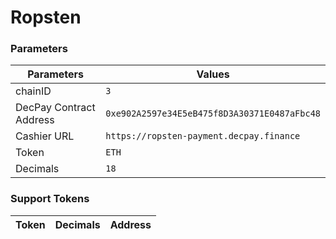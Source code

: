 
# Ropsten

### Parameters

| Parameters | Values |
| --- | --- |
| chainID | `3` |
| DecPay Contract Address | `0xe902A2597e34E5eB475f8D3A30371E0487aFbc48` |
| Cashier URL | `https://ropsten-payment.decpay.finance` |
| Token | `ETH` |
| Decimals | `18` |


### Support Tokens

| Token | Decimals | Address |
| --- | --- | --- |